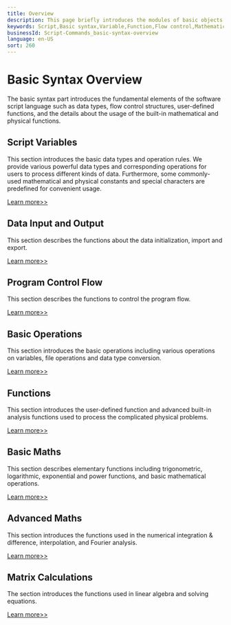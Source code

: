 ```yaml
---
title: Overview
description: This page briefly introduces the modules of basic objects in the script library including variable, function, program flow control, and mathematical calculation.     
keywords: Script,Basic syntax,Variable,Function,Flow control,Mathematical calculation,Numerical calculation
businessId: Script-Commands_basic-syntax-overview
language: en-US
sort: 260
---
```

# Basic Syntax Overview

The basic syntax part introduces the fundamental elements of the software script language such as data types, flow control structures, user-defined functions, and the details about the usage of the built-in mathematical and physical functions. 

## Script Variables

This section introduces the basic data types and operation rules. We provide various powerful data types and corresponding operations for users to process different kinds of data. Furthermore, some commonly-used mathematical and physical constants and special characters are predefined for convenient usage.

[Learn more>>](/localhost/knowledge-base/Script-Commands_script-variables)

## Data Input and Output

This section describes the functions about the data initialization, import and export.

[Learn more>>](/localhost/knowledge-base/Script-Commands_data-input-and-output)

## Program Control Flow

This section describes the functions to control the program flow.

[Learn more>>](/localhost/knowledge-base/Script-Commands_program-control-flow)

## Basic Operations

This section introduces the basic operations including various operations on variables, file operations and data type conversion.

[Learn more>>](/localhost/knowledge-base/Script-Commands_basic-operations)

## Functions

This section introduces the user-defined function and advanced built-in analysis functions used to process the complicated physical problems.

[Learn more>>](/localhost/knowledge-base/Script-Commands_functions)

## Basic Maths

This section describes elementary functions including trigonometric, logarithmic, exponential and power functions, and basic mathematical operations.

[Learn more>>](/localhost/knowledge-base/Script-Commands_basic-maths)

## Advanced Maths

This section introduces the functions used in the numerical integration & difference, interpolation, and Fourier analysis.

[Learn more>>](/localhost/knowledge-base/Script-Commands_advanced-maths)

## Matrix Calculations

The section introduces the functions used in linear algebra and solving equations.

[Learn more>>](/localhost/knowledge-base/Script-Commands_matrix-calculations)
